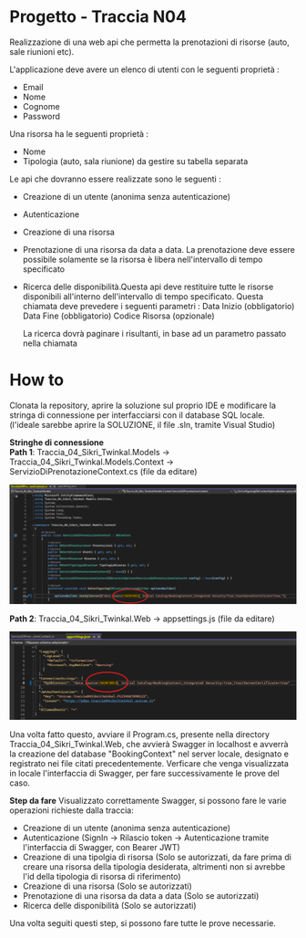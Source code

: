# Progetto -  Traccia N04 

Realizzazione di una web api che permetta la prenotazioni di risorse (auto, sale riunioni etc).

L'applicazione deve avere un elenco di utenti con le seguenti proprietà :
- Email
- Nome 
- Cognome
- Password

Una risorsa ha le seguenti proprietà :
- Nome
- Tipologia (auto, sala riunione) da gestire su tabella separata


Le api che dovranno essere realizzate sono le seguenti :
 - Creazione di un utente (anonima senza autenticazione)
 - Autenticazione
 - Creazione di una risorsa
 - Prenotazione di una risorsa da data a data. La prenotazione deve essere possibile solamente se la risorsa è libera nell'intervallo di tempo specificato

 - Ricerca delle disponibilità.Questa api deve restituire tutte le risorse disponibili all'interno dell'intervallo di tempo specificato.
   Questa chiamata deve prevedere i seguenti parametri :
   Data Inizio (obbligatorio)
   Data Fine (obbligatorio)
   Codice Risorsa (opzionale)
   
   La ricerca dovrà paginare i risultanti, in base ad un parametro passato nella chiamata

# How to
 Clonata la repository, aprire la soluzione sul proprio IDE e modificare la stringa di connessione per interfacciarsi con il database SQL locale. (l'ideale sarebbe aprire la SOLUZIONE, il file .sln, tramite Visual Studio)

 **Stringhe di connessione**                                        
 **Path 1**: Traccia_04_Sikri_Twinkal.Models -> Traccia_04_Sikri_Twinkal.Models.Context -> ServizioDiPrenotazioneContext.cs (file da editare)
  
  ![](Immagini/p1.png)
  
  **Path 2**: Traccia_04_Sikri_Twinkal.Web -> appsettings.js (file da editare)
  
  ![](Immagini/p2.png)

 Una volta fatto questo, avviare il Program.cs, presente nella directory Traccia_04_Sikri_Twinkal.Web, che avvierà Swagger in localhost e avverrà la creazione del database "BookingContext" nel server locale, designato e registrato nei file citati precedentemente.
 Verficare che venga visualizzata in locale l'interfaccia di Swagger, per fare successivamente le prove del caso.

 **Step da fare**
  Visualizzato correttamente Swagger, si possono fare le varie operazioni richieste dalla traccia:
  - Creazione di un utente (anonima senza autenticazione)
  - Autenticazione (SignIn -> Rilascio token -> Autenticazione tramite l'interfaccia di Swagger, con Bearer JWT)
  - Creazione di una tipolgia di risorsa (Solo se autorizzati, da fare prima di creare una risorsa della tipologia desiderata, altrimenti non si avrebbe l'id della tipologia di risorsa di riferimento)
  - Creazione di una risorsa (Solo se autorizzati)
  - Prenotazione di una risorsa da data a data (Solo se autorizzati)
  - Ricerca delle disponibilità (Solo se autorizzati)

Una volta seguiti questi step, si possono fare tutte le prove necessarie.



 
